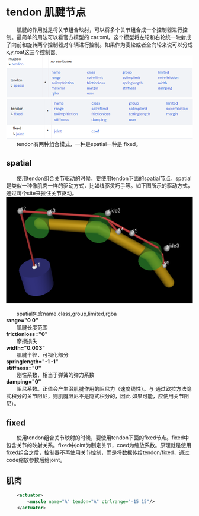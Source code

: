 # tendon 肌腱节点
&emsp;&emsp;肌腱的作用就是将关节组合映射，可以将多个关节组合成一个控制器进行控制。最简单的用法可以看官方模型的 car.xml。这个模型将左轮和右轮统一映射成了向前和旋转两个控制器对车辆进行控制。如果作为麦轮或者全向轮来说可以分成 x,y,roat这三个控制器。       
![](../asset/tendon1.png)       
![](../asset/tendon2.png)       
&emsp;&emsp;tendon有两种组合模式，一种是spatial一种是 fixed。       

## spatial      
&emsp;&emsp;使用tendon组合关节驱动的时候，要使用tendon下面的spatial节点。spatial是类似一种像肌肉一样的驱动方式，比如线驱灵巧手等。如下图所示的驱动方式，通过每个site来拉住关节驱动。        
![](../asset/spatial.png)       

&emsp;&emsp;spatial包含name.class,group,limited,rgba        
**range="0 0"**     
&emsp;&emsp;肌腱长度范围        
**frictionloss="0"**        
&emsp;&emsp;摩擦损失        
**width="0.003"**       
&emsp;&emsp;肌腱半径，可视化部分        
**springlength="-1 -1"**        
**stiffness="0"**       
&emsp;&emsp;刚性系数，相当于弹簧的弹力系数      
**damping="0"**     
&emsp;&emsp;阻尼系数。正值会产生沿肌腱作用的阻尼力（速度线性）。与 通过欧拉方法隐式积分的关节阻尼，则肌腱阻尼不是隐式积分的，因此 如果可能，应使用关节阻尼）。      

## fixed   
&emsp;&emsp;使用tendon组合关节映射的时候，要使用tendon下面的fixed节点。fixed中包含关节的映射关系。fixed中joint为制定关节，coed为缩放系数。原理就是使用fixed组合之后，控制器不再使用关节控制，而是将数据传给tendon/fixed，通过code缩放参数后给joint。    

## 肌肉
```xml
    <actuator>
        <muscle name="A" tendon="A" ctrlrange="-15 15"/>
    </actuator>
```
